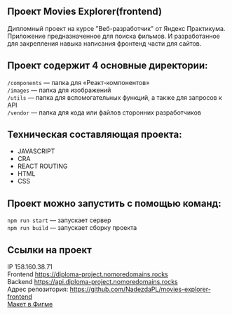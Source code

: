 
## Проект Movies Explorer(frontend)

Дипломный проект на курсе "Веб-разработчик" от Яндекс Практикума. Приложение предназначенное для поиска фильмов. И разработанное для закрепления навыка написания фронтенд части для сайтов.

## Проект содержит 4 основные директории:

`/сomponents` — папка для «Реакт-компонентов»  
`/images` — папка для изображений   
`/utils` — папка для вспомогательных функций, а также для запросов к API  
`/vendor` — папка для кода или файлов сторонних разработчиков    
  
## Техническая составляющая проекта:

* JAVASCRIPT
* CRA
* REACT ROUTING
* HTML
* CSS


## Проект можно запустить с помощью команд:

`npm run start` — запускает сервер    
`npm run build` — запускает сборку проекта  
            
## Ссылки на проект

IP 158.160.38.71  
Frontend https://diploma-project.nomoredomains.rocks  
Backend https://api.diploma-project.nomoredomains.rocks  
Адрес репозитория: https://github.com/NadezdaPL/movies-explorer-frontend  
[Макет в Фигме](https://disk.yandex.ru/d/Az9utHCZJqRpug)